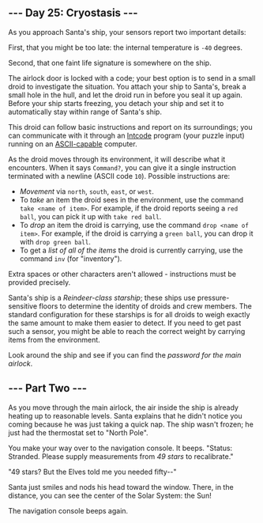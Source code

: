 <main>
<article class="day-desc"><h2>--- Day 25: Cryostasis ---</h2><p>As you approach Santa's ship, your sensors report two important details:</p>
<p>First, that you might be too late: the internal temperature is <span title="This is the same in Fahrenheit and Celsius."><code>-40</code> degrees</span>.</p>
<p>Second, that one faint life signature is somewhere on the ship.</p>
<p>The airlock door is locked with a code; your best option is to send in a small droid to investigate the situation.  You attach your ship to Santa's, break a small hole in the hull, and let the droid run in before you seal it up again. Before your ship starts freezing, you detach your ship and set it to automatically stay within range of Santa's ship.</p>
<p>This droid can follow basic instructions and report on its surroundings; you can communicate with it through an <a href="9">Intcode</a> program (your puzzle input) running on an <a href="17">ASCII-capable</a> computer.</p>
<p>As the droid moves through its environment, it will describe what it encounters.  When it says <code>Command?</code>, you can give it a single instruction terminated with a newline (ASCII code <code>10</code>). Possible instructions are:</p>
<ul>
<li><em>Movement</em> via <code>north</code>, <code>south</code>, <code>east</code>, or <code>west</code>.</li>
<li>To <em>take</em> an item the droid sees in the environment, use the command <code>take &lt;name of item&gt;</code>. For example, if the droid reports seeing a <code>red ball</code>, you can pick it up with <code>take red ball</code>.</li>
<li>To <em>drop</em> an item the droid is carrying, use the command <code>drop &lt;name of item&gt;</code>. For example, if the droid is carrying a <code>green ball</code>, you can drop it with <code>drop green ball</code>.</li>
<li>To get a <em>list of all of the items</em> the droid is currently carrying, use the command <code>inv</code> (for "inventory").</li>
</ul>
<p>Extra spaces or other characters aren't allowed - instructions must be provided precisely.</p>
<p>Santa's ship is a <em>Reindeer-class starship</em>; these ships use pressure-sensitive floors to determine the identity of droids and crew members.  The standard configuration for these starships is for all droids to weigh exactly the same amount to make them easier to detect.  If you need to get past such a sensor, you might be able to reach the correct weight by carrying items from the environment.</p>
<p>Look around the ship and see if you can find the <em>password for the main airlock</em>.</p>
</article>
<article class="day-desc"><h2 id="part2">--- Part Two ---</h2><p>As you move through the main airlock, the air inside the ship is already heating up to reasonable levels.  Santa explains that he didn't notice you coming because he was just taking a quick nap.  The ship wasn't frozen; he just had the thermostat set to "North Pole".</p>
<p>You make your way over to the navigation console. It beeps. "Status: Stranded. Please supply measurements from <em class="star">49 stars</em> to recalibrate."</p>
<p>"49 stars? But the Elves told me you needed fifty--"</p>
<p>Santa just smiles and nods his head toward the window.  There, in the distance, you can see the center of the Solar System: the Sun!</p>
<p>The navigation console beeps again.</p>
</article>
</main>